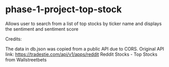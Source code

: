 # phase-1-project-top-stock
Allows user to search from a list of top stocks by ticker name and displays the sentiment and sentiment score





Credits:

The data in db.json was copied from a public API due to CORS. 
Original API link: https://tradestie.com/api/v1/apps/reddit
Reddit Stocks - Top Stocks from Wallstreetbets
